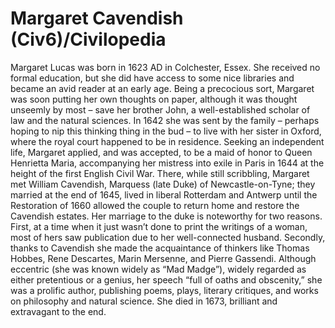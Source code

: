 # Margaret Cavendish (Civ6)/Civilopedia

Margaret Lucas was born in 1623 AD in Colchester, Essex. She received no formal education, but she did have access to some nice libraries and became an avid reader at an early age. Being a precocious sort, Margaret was soon putting her own thoughts on paper, although it was thought unseemly by most – save her brother John, a well-established scholar of law and the natural sciences. In 1642 she was sent by the family – perhaps hoping to nip this thinking thing in the bud – to live with her sister in Oxford, where the royal court happened to be in residence. Seeking an independent life, Margaret applied, and was accepted, to be a maid of honor to Queen Henrietta Maria, accompanying her mistress into exile in Paris in 1644 at the height of the first English Civil War.
There, while still scribbling, Margaret met William Cavendish, Marquess (late Duke) of Newcastle-on-Tyne; they married at the end of 1645, lived in liberal Rotterdam and Antwerp until the Restoration of 1660 allowed the couple to return home and restore the Cavendish estates. Her marriage to the duke is noteworthy for two reasons. First, at a time when it just wasn’t done to print the writings of a woman, most of hers saw publication due to her well-connected husband. Secondly, thanks to Cavendish she made the acquaintance of thinkers like Thomas Hobbes, Rene Descartes, Marin Mersenne, and Pierre Gassendi.
Although eccentric (she was known widely as “Mad Madge”), widely regarded as either pretentious or a genius, her speech “full of oaths and obscenity,” she was a prolific author, publishing poems, plays, literary critiques, and works on philosophy and natural science. She died in 1673, brilliant and extravagant to the end.